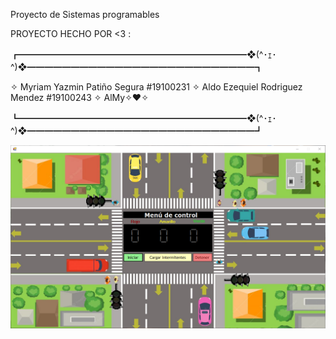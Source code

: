 Proyecto de Sistemas programables


PROYECTO HECHO POR <3 :

┏━━━━━━━━━━━━━━━━━━━━━━━━━━❖(^･ｪ･^)❖━━━━━━━━━━━━━━━━━━━━━━━━━━┓

✧ Myriam Yazmin Patiño Segura     #19100231
✧ Aldo Ezequiel Rodriguez Mendez  #19100243
✧ AlMy✧❤️✧

┗━━━━━━━━━━━━━━━━━━━━━━━━━━❖(^･ｪ･^)❖━━━━━━━━━━━━━━━━━━━━━━━━━━┛

![Semaforo](semaforo.png)
